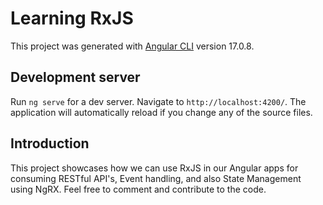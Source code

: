 # Learning RxJS

This project was generated with [Angular CLI](https://github.com/angular/angular-cli) version 17.0.8.

## Development server

Run `ng serve` for a dev server. Navigate to `http://localhost:4200/`. The application will automatically reload if you change any of the source files.

## Introduction

This project showcases how we can use RxJS in our Angular apps for consuming RESTful API's, Event handling, and also State Management using NgRX.
Feel free to comment and contribute to the code.
